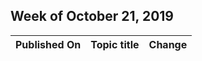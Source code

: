 <!-- This file is generated automatically each week. Changes made to this file will be overwritten.-->




## Week of October 21, 2019


| Published On |Topic title | Change |
|------|------------|--------|
